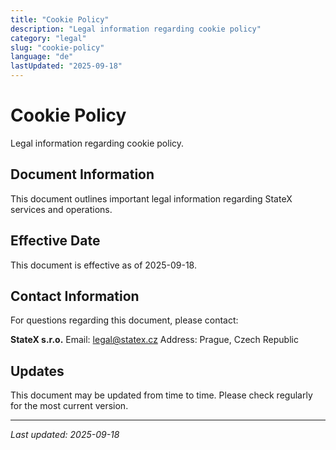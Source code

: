 ```yaml
---
title: "Cookie Policy"
description: "Legal information regarding cookie policy"
category: "legal"
slug: "cookie-policy"
language: "de"
lastUpdated: "2025-09-18"
---
```


# Cookie Policy

Legal information regarding cookie policy.

## Document Information

This document outlines important legal information regarding StateX services and operations.

## Effective Date

This document is effective as of 2025-09-18.

## Contact Information

For questions regarding this document, please contact:

**StateX s.r.o.**
Email: legal@statex.cz
Address: Prague, Czech Republic

## Updates

This document may be updated from time to time. Please check regularly for the most current version.

---

*Last updated: 2025-09-18*